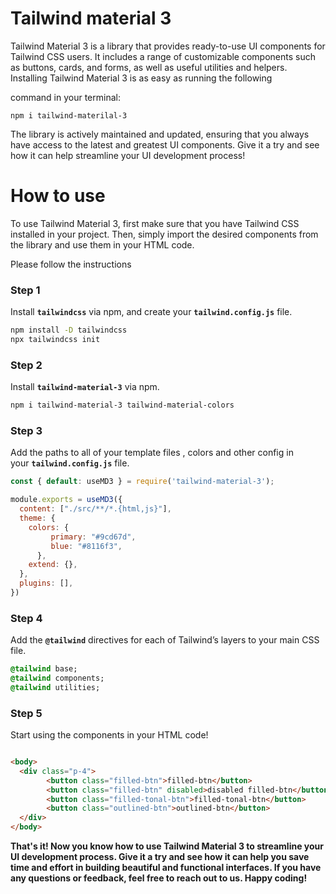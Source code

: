 


# Tailwind material 3

Tailwind Material 3 is a library that provides ready-to-use UI components for Tailwind CSS users. It includes a range of customizable components such as buttons, cards, and forms, as well as useful utilities and helpers. Installing Tailwind Material 3 is as easy as running the following 

command in your terminal:

```
npm i tailwind-materilal-3
```

The library is actively maintained and updated, ensuring that you always have access to the latest and greatest UI components. Give it a try and see how it can help streamline your UI development process!

# How to use

To use Tailwind Material 3, first make sure that you have Tailwind CSS installed in your project. Then, simply import the desired components from the library and use them in your HTML code. 

Please follow the instructions 

### Step 1

Install **`tailwindcss`** via npm, and create your **`tailwind.config.js`** file.

```bash
npm install -D tailwindcss
npx tailwindcss init
```

### Step 2

Install **`tailwind-material-3`** via npm.

```bash
npm i tailwind-material-3 tailwind-material-colors
```

### Step 3

Add the paths to all of your template files , colors and other config in your **`tailwind.config.js`** file. 

```jsx
const { default: useMD3 } = require('tailwind-material-3');

module.exports = useMD3({
  content: ["./src/**/*.{html,js}"],
  theme: {
    colors: {
         primary: "#9cd67d",
         blue: "#8116f3",
      },
    extend: {},
  },
  plugins: [],
})
```

### Step 4

Add the **`@tailwind`** directives for each of Tailwind’s layers to your main CSS file.

```sass
@tailwind base;
@tailwind components;
@tailwind utilities;
```

### Step 5

Start using the components in your HTML code! 

```html

<body>
  <div class="p-4">
        <button class="filled-btn">filled-btn</button>      
        <button class="filled-btn" disabled>disabled filled-btn</button>
        <button class="filled-tonal-btn">filled-tonal-btn</button>
        <button class="outlined-btn">outlined-btn</button>
  </div>
</body>

```

**That's it! Now you know how to use Tailwind Material 3 to streamline your UI development process. Give it a try and see how it can help you save time and effort in building beautiful and functional interfaces. If you have any questions or feedback, feel free to reach out to us. Happy coding!**